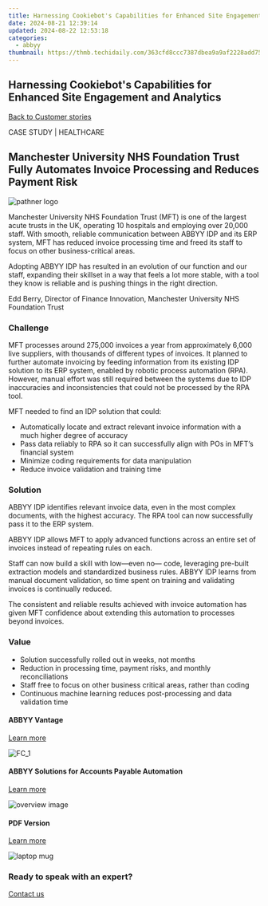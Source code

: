 ```yaml
---
title: Harnessing Cookiebot's Capabilities for Enhanced Site Engagement and Analytics
date: 2024-08-21 12:39:14
updated: 2024-08-22 12:53:18
categories:
  - abbyy
thumbnail: https://thmb.techidaily.com/363cfd8ccc7387dbea9a9af2228add755c6db4677ce3ea0f3af2ecf0cae0e8a1.jpg
---
```


## Harnessing Cookiebot's Capabilities for Enhanced Site Engagement and Analytics

[Back to Customer stories](https://tools.techidaily.com/abbyy/products/)

CASE STUDY | HEALTHCARE

## Manchester University NHS Foundation Trust Fully Automates Invoice Processing and Reduces Payment Risk

![pathner logo](https://content.abbyy.com/-/media/project/abbyy/abbyy/insights/customer-stories/white-logos/nhs-75-manchester-logo-white_120x40.png?h=38&iar=0&w=121)

Manchester University NHS Foundation Trust (MFT) is one of the largest acute trusts in the UK, operating 10 hospitals and employing over 20,000 staff. With smooth, reliable communication between ABBYY IDP and its ERP system, MFT has reduced invoice processing time and freed its staff to focus on other business-critical areas. 

Adopting ABBYY IDP has resulted in an evolution of our function and our staff, expanding their skillset in a way that feels a lot more stable, with a tool they know is reliable and is pushing things in the right direction.

Edd Berry, Director of Finance Innovation, Manchester University NHS Foundation Trust

### Challenge

MFT processes around 275,000 invoices a year from approximately 6,000 live suppliers, with thousands of different types of invoices. It planned to further automate invoicing by feeding information from its existing IDP solution to its ERP system, enabled by robotic process automation (RPA). However, manual effort was still required between the systems due to IDP inaccuracies and inconsistencies that could not be processed by the RPA tool.

MFT needed to find an IDP solution that could:

* Automatically locate and extract relevant invoice information with a much higher degree of accuracy
* Pass data reliably to RPA so it can successfully align with POs in MFT’s financial system
* Minimize coding requirements for data manipulation
* Reduce invoice validation and training time

### Solution

ABBYY IDP identifies relevant invoice data, even in the most complex documents, with the highest accuracy. The RPA tool can now successfully pass it to the ERP system.

ABBYY IDP allows MFT to apply advanced functions across an entire set of invoices instead of repeating rules on each.

Staff can now build a skill with low—even no— code, leveraging pre-built extraction models and standardized business rules. ABBYY IDP learns from manual document validation, so time spent on training and validating invoices is continually reduced.

The consistent and reliable results achieved with invoice automation has given MFT confidence about extending this automation to processes beyond invoices.

### Value

* Solution successfully rolled out in weeks, not months
* Reduction in processing time, payment risks, and monthly reconciliations
* Staff free to focus on other business critical areas, rather than coding
* Continuous machine learning reduces post-processing and data validation time

#### ABBYY Vantage

[Learn more](https://tools.techidaily.com/abbyy/products/)

![FC_1](https://content.abbyy.com/-/media/project/abbyy/abbyy/products/flexicapture/fc_1.jpg?h=392&iar=0&w=696)

#### ABBYY Solutions for Accounts Payable Automation

[Learn more](https://tools.techidaily.com/abbyy/products/)

![overview image](https://content.abbyy.com/-/media/project/abbyy/abbyy/solutions/ap-automation/overview-image.jpg?h=800&iar=0&w=1392)

#### PDF Version

[Learn more](https://content.abbyy.com/-/media/Project/Abbyy/Abbyy/Insights/Customer-Stories/PDFs/customer-story-intelligent-document-processing-healthcare-nhs-manchester-university-foundation-trust-en.pdf)

![laptop mug](https://content.abbyy.com/-/media/project/abbyy/abbyy/company/newsroom/news-images/laptop-mug.jpg?h=836&iar=0&w=1486)

### Ready to speak with an expert?

[Contact us](https://tools.techidaily.com/abbyy/products/)

<ins class="adsbygoogle"
     style="display:block"
     data-ad-format="autorelaxed"
     data-ad-client="ca-pub-7571918770474297"
     data-ad-slot="1223367746"></ins>



<ins class="adsbygoogle"
     style="display:block"
     data-ad-client="ca-pub-7571918770474297"
     data-ad-slot="8358498916"
     data-ad-format="auto"
     data-full-width-responsive="true"></ins>
